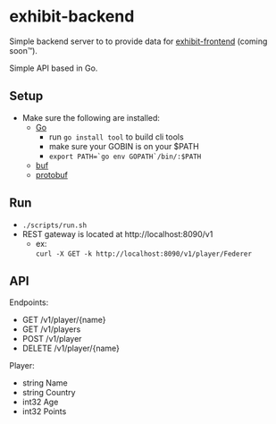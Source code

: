 # exhibit-backend

Simple backend server to to provide data for [exhibit-frontend](https://github.com/timrxd/exhibit-frontend) (coming soon™).

Simple API based in Go.

## Setup
 - Make sure the following are installed:
    - [Go](https://go.dev/doc/install)
        - run ```go install tool``` to build cli tools 
        - make sure your GOBIN is on your $PATH
        - ```export PATH=`go env GOPATH`/bin/:$PATH```
    - [buf](https://buf.build/docs/cli/installation/)
    - [protobuf](https://protobuf.dev/installation/)

## Run
 - ```./scripts/run.sh```
 - REST gateway is located at http://localhost:8090/v1
    - ex:  
        ```curl -X GET -k http://localhost:8090/v1/player/Federer```

## API
Endpoints:
 - GET /v1/player/{name}
 - GET /v1/players
 - POST /v1/player
 - DELETE /v1/player/{name}  
  
Player:
 - string Name
 - string Country
 - int32 Age
 - int32 Points